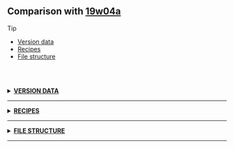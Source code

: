 ## Comparison with [19w04a](https://github.com/PixiGeko/Minecraft-generated-data/tree/19w04a)

> [!TIP]
> - [Version data](#version-data)
> - [Recipes](#recipes)
> - [File structure](#file-structure)

<br/><br/>
<details><summary><b><ins>VERSION DATA</ins></b><a name="version-data"></a></summary>
<br/>
<table><tr><th></th><th align="left">19w04a</th><th>19w04b</th></tr><tr><td>World version</td><td><pre>1926</pre></td><td><pre>1927</pre></td></tr><tr><td>Protocol version</td><td><pre>456</pre></td><td><pre>457</pre></td></tr></table>
</details>
<hr/>
<details><summary><b><ins>RECIPES</ins></b><a name="recipes"></a></summary>
<br/>
<details>
<summary>
🗒️ List
</summary>

```diff
+ polished_andesite_slab_from_andesite_stonecutting.json
+ polished_andesite_stairs_from_andesite_stonecutting.json
+ polished_diorite_slab_from_diorite_stonecutting.json
+ polished_diorite_stairs_from_diorite_stonecutting.json
+ polished_granite_slab_from_granite_stonecutting.json
+ polished_granite_stairs_from_granite_stonecutting.json
+ smooth_stone_slab_from_smooth_stone_stonecutting.json
```

</details>
</details>
<hr/>
<details><summary><b><ins>FILE STRUCTURE</ins></b><a name="file-structure"></a></summary>
<br/>
<details>
<summary>
data
</summary>

```diff
+ minecraft/advancements/recipes/building_blocks/polished_andesite_slab_from_andesite_stonecutting.json
+ minecraft/advancements/recipes/building_blocks/polished_andesite_stairs_from_andesite_stonecutting.json
+ minecraft/advancements/recipes/building_blocks/polished_diorite_slab_from_diorite_stonecutting.json
+ minecraft/advancements/recipes/building_blocks/polished_diorite_stairs_from_diorite_stonecutting.json
+ minecraft/advancements/recipes/building_blocks/polished_granite_slab_from_granite_stonecutting.json
+ minecraft/advancements/recipes/building_blocks/polished_granite_stairs_from_granite_stonecutting.json
+ minecraft/advancements/recipes/building_blocks/smooth_stone_slab_from_smooth_stone_stonecutting.json
+ minecraft/recipes/polished_andesite_slab_from_andesite_stonecutting.json
+ minecraft/recipes/polished_andesite_stairs_from_andesite_stonecutting.json
+ minecraft/recipes/polished_diorite_slab_from_diorite_stonecutting.json
+ minecraft/recipes/polished_diorite_stairs_from_diorite_stonecutting.json
+ minecraft/recipes/polished_granite_slab_from_granite_stonecutting.json
+ minecraft/recipes/polished_granite_stairs_from_granite_stonecutting.json
+ minecraft/recipes/smooth_stone_slab_from_smooth_stone_stonecutting.json
```

</details>
</details>
<hr/>